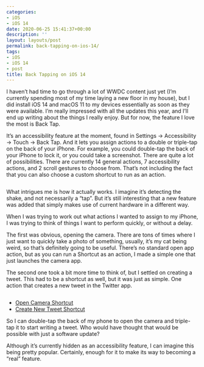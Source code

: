 ```yaml
---
categories:
- iOS
- iOS 14
date: 2020-06-25 15:41:37+00:00
description: ''
layout: layouts/post
permalink: back-tapping-on-ios-14/
tags:
- iOS
- iOS 14
- post
title: Back Tapping on iOS 14
---
```


<p>I haven&#8217;t had time to go through a lot of WWDC content just yet (I&#8217;m currently spending most of my time laying a new floor in my house), but I did install iOS 14 and macOS 11 to my devices essentially as soon as they were available. I&#8217;m really impressed with all the updates this year, and I&#8217;ll end up writing about the things I really enjoy. But for now, the feature I love the most is Back Tap.</p>
<p>It&#8217;s an accessibility feature at the moment, found in Settings → Accessibility → Touch → Back Tap. And it lets you assign actions to a double or triple-tap on the back of your iPhone. For example, you could double-tap the back of your iPhone to lock it, or you could take a screenshot. There are quite a lot of possibilities. There are currently 14 general actions, 7 accessibility actions, and 2 scroll gestures to choose from. That&#8217;s not including the fact that you can also choose a custom shortcut to run as an action.</p>
<p><img src="https://cdn.chrishannah.me/images/2020/06/Image.png" alt="" /></p>
<p>What intrigues me is how it actually works. I imagine it&#8217;s detecting the shake, and not necessarily a &#8220;tap&#8221;. But it&#8217;s still interesting that a new feature was added that simply makes use of current hardware in a different way.</p>
<p>When I was trying to work out what actions I wanted to assign to my iPhone, I was trying to think of things I want to perform quickly, or without a delay.</p>
<p>The first was obvious, opening the camera. There are tons of times where I just want to quickly take a photo of something, usually, it&#8217;s my cat being weird, so that&#8217;s definitely going to be useful. There&#8217;s no standard open app action, but as you can run a Shortcut as an action, I made a simple one that just launches the camera app.</p>
<p>The second one took a bit more time to think of, but I settled on creating a tweet. This had to be a shortcut as well, but it was just as simple. One action that creates a new tweet in the Twitter app.</p>
<p><img src="https://cdn.chrishannah.me/images/2020/06/Image-2.png" alt="" /></p>
<ul>
<li><a href="https://www.icloud.com/shortcuts/1ae9a249401944e7beec10fd892b14b3">Open Camera Shortcut</a></li>
<li><a href="https://www.icloud.com/shortcuts/534fee79c5584e1386d0904561ffbecb">Create New Tweet Shortcut</a></li>
</ul>
<p>So I can double-tap the back of my phone to open the camera and triple-tap it to start writing a tweet. Who would have thought that would be possible with just a software update?</p>
<p>Although it&#8217;s currently hidden as an accessibility feature, I can imagine this being pretty popular. Certainly, enough for it to make its way to becoming a &#8220;real&#8221; feature.</p>